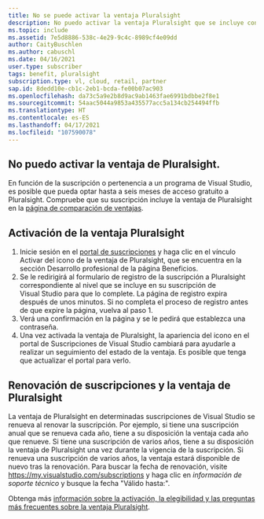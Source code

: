 ```yaml
---
title: No se puede activar la ventaja Pluralsight
description: No puedo activar la ventaja Pluralsight que se incluye con la suscripción de Visual Studio.
ms.topic: include
ms.assetid: 7e5d8886-538c-4e29-9c4c-8989cf4e09dd
author: CaityBuschlen
ms.author: cabuschl
ms.date: 04/16/2021
user.type: subscriber
tags: benefit, pluralsight
subscription.type: vl, cloud, retail, partner
sap.id: 8dedd10e-cb1c-2eb1-bcda-fe00b07ac903
ms.openlocfilehash: da73c5a9e2b8d9ac9ab1463fae6991bdbbe2f8e1
ms.sourcegitcommit: 54aac5044a9853a435577acc5a134cb254494ffb
ms.translationtype: HT
ms.contentlocale: es-ES
ms.lasthandoff: 04/17/2021
ms.locfileid: "107590078"
---
```

## <a name="im-unable-to-activate-my-pluralsight-benefit"></a>No puedo activar la ventaja de Pluralsight.

En función de la suscripción o pertenencia a un programa de Visual Studio, es posible que pueda optar hasta a seis meses de acceso gratuito a Pluralsight. Compruebe que su suscripción incluye la ventaja de Pluralsight en la [página de comparación de ventajas](https://visualstudio.microsoft.com/vs/benefits/#azure?cat=visual-studio-enterprise-subscription).

## <a name="how-to-activate-your-pluralsight-benefit"></a>Activación de la ventaja Pluralsight
  
1. Inicie sesión en el [portal de suscripciones](https://my.visualstudio.com/benefits) y haga clic en el vínculo Activar del icono de la ventaja de Pluralsight, que se encuentra en la sección Desarrollo profesional de la página Beneficios. 
1. Se le redirigirá al formulario de registro de la suscripción a Pluralsight correspondiente al nivel que se incluye en su suscripción de Visual Studio para que lo complete. La página de registro expira después de unos minutos. Si no completa el proceso de registro antes de que expire la página, vuelva al paso 1.
1. Verá una confirmación en la página y se le pedirá que establezca una contraseña. 
1. Una vez activada la ventaja de Pluralsight, la apariencia del icono en el portal de Suscripciones de Visual Studio cambiará para ayudarle a realizar un seguimiento del estado de la ventaja. Es posible que tenga que actualizar el portal para verlo. 

## <a name="subscriptions-renewal-and-the-pluralsight-benefit"></a>Renovación de suscripciones y la ventaja de Pluralsight
La ventaja de Pluralsight en determinadas suscripciones de Visual Studio se renueva al renovar la suscripción. Por ejemplo, si tiene una suscripción anual que se renueva cada año, tiene a su disposición la ventaja cada año que renueve. Si tiene una suscripción de varios años, tiene a su disposición la ventaja de Pluralsight una vez durante la vigencia de la suscripción. Si renueva una suscripción de varios años, la ventaja estará disponible de nuevo tras la renovación. Para buscar la fecha de renovación, visite <https://my.visualstudio.com/subscriptions> y haga clic en *información de soporte técnico* y busque la fecha "Válido hasta:". 

Obtenga más [información sobre la activación, la elegibilidad y las preguntas más frecuentes sobre la ventaja Pluralsight](https://docs.microsoft.com/visualstudio/subscriptions/vs-pluralsight).  